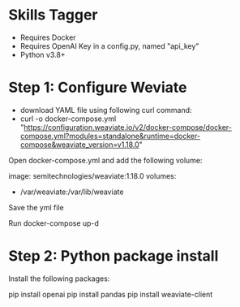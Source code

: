 # Skills Tagger

* Requires Docker
* Requires OpenAI Key in a config.py, named "api_key"
* Python v3.8+

# Step 1: Configure Weviate

- download YAML file using following curl command: 
- curl -o docker-compose.yml "https://configuration.weaviate.io/v2/docker-compose/docker-compose.yml?modules=standalone&runtime=docker-compose&weaviate_version=v1.18.0"

Open docker-compose.yml and add the following volume:

image: semitechnologies/weaviate:1.18.0
volumes:
  - /var/weaviate:/var/lib/weaviate

Save the yml file

Run docker-compose up-d

# Step 2: Python package install

Install the following packages: 

pip install openai
pip install pandas
pip install weaviate-client

